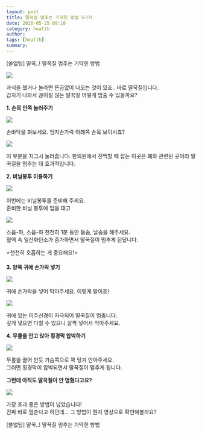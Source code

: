```yaml
---
layout: post
title: 딸꾹질 멈추는 기막힌 방법 5가지
date: 2020-05-25 09:10
category: health
author: 
tags: [health]
summary: 
---
```



[쓸없팁] 딸꾹..! 딸꾹질 멈추는 기막힌 방법

[![](https://t1.daumcdn.net/liveboard/sharehows_1boon/abafb251f3ad48f1871a2ad66abb68b3.gif)](https://post.naver.com/viewer/postView.nhn?volumeNo=28342011&memberNo=175047#)

과식을 했거나 놀라면 뜬금없이 나오는 것이 있죠.. 바로 딸꾹질입니다.  
갑자기 나와서 끊이질 않는 딸꾹질 어떻게 멈출 수 있을까요?  
  
**1. 손목 안쪽 눌러주기**

[![](https://t1.daumcdn.net/liveboard/sharehows_1boon/5feacf1fd3264ecf90c99f5c332433ad.gif)](https://post.naver.com/viewer/postView.nhn?volumeNo=28342011&memberNo=175047#)

손바닥을 펴보세요. 엄지손가락 아래쪽 손목 보이시죠?  

[![](https://t1.daumcdn.net/liveboard/sharehows_1boon/8fe480dbfa5e4e4c84b45eec0a144440.gif)](https://post.naver.com/viewer/postView.nhn?volumeNo=28342011&memberNo=175047#)

이 부분을 지그시 눌러줍니다. 한의원에서 진맥할 때 잡는 이곳은 폐와 관련된 곳이라 딸꾹질을 멈추는 데 효과적입니다.  
  
**2. 비닐봉투 이용하기**

[![](https://t1.daumcdn.net/liveboard/sharehows_1boon/f5abea0044bb418ab2a4b52ac7f90027.gif)](https://post.naver.com/viewer/postView.nhn?volumeNo=28342011&memberNo=175047#)

이번에는 비닐봉투를 준비해 주세요.  
준비한 비닐 봉투에 입을 대고  

[![](https://t1.daumcdn.net/liveboard/sharehows_1boon/8239c1e809654532a699b0a921e3b1fb.gif)](https://post.naver.com/viewer/postView.nhn?volumeNo=28342011&memberNo=175047#)

스읍-하, 스읍-하 천천히 1분 동안 들숨, 날숨을 해주세요.  
혈액 속 일산화탄소가 증가하면서 딸꾹질이 멈추게 된답니다.  
  
⭐천천히 호흡하는 게 중요해요!⭐  
  
**3. 양쪽 귀에 손가락 넣기**

[![](https://t1.daumcdn.net/liveboard/sharehows_1boon/c2b6e253bca74fde8ca713bcdc9c49de.gif)](https://post.naver.com/viewer/postView.nhn?volumeNo=28342011&memberNo=175047#)

귀에 손가락을 넣어 막아주세요. 이렇게 말이죠!  

[![](https://t1.daumcdn.net/liveboard/sharehows_1boon/8fefdb620e3c41639b85fcbf8e2d8fc3.gif)](https://post.naver.com/viewer/postView.nhn?volumeNo=28342011&memberNo=175047#)

귀에 있는 미주신경이 자극되어 딸꾹질이 멈춥니다.  
깊게 넣으면 다칠 수 있으니 살짝 넣어서 막아주세요.  
  
**4. 무릎을 안고 앉아 횡경막 압박하기**

[![](https://t1.daumcdn.net/liveboard/sharehows_1boon/ef00b878b61b42f5851bce4ab74c2fb4.gif)](https://post.naver.com/viewer/postView.nhn?volumeNo=28342011&memberNo=175047#)

무릎을 끌어 안듯 가슴쪽으로 꽉 당겨 안아주세요.  
그러면 횡경막이 압박되면서 딸꾹질이 멈추게 됩니다.  
  
**그런데 아직도 딸꾹질이 안 멈췄다고요?**

[![](https://t1.daumcdn.net/liveboard/sharehows_1boon/53b830a5b76744148f00b7d11454d69e.gif)](https://post.naver.com/viewer/postView.nhn?volumeNo=28342011&memberNo=175047#)

가장 효과 좋은 방법이 남았습니다!  
진짜 바로 멈춘다고 하던데... 그 방법이 뭔지 영상으로 확인해볼까요?  

[쓸없팁] 딸꾹..! 딸꾹질 멈추는 기막힌 방법